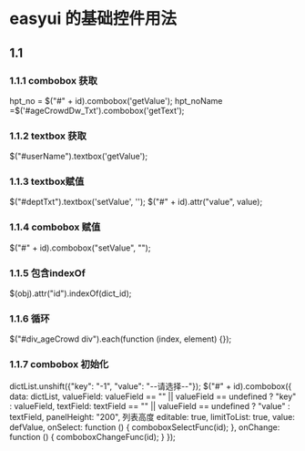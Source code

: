 # easyui 的基础控件用法

## 1.1
### 1.1.1 combobox 获取
hpt_no = $("#" + id).combobox('getValue');
hpt_noName =$('#ageCrowdDw_Txt').combobox('getText');
### 1.1.2 textbox  获取
$("#userName").textbox('getValue');

### 1.1.3 textbox赋值
$("#deptTxt").textbox('setValue', '');
$("#" + id).attr("value", value);

### 1.1.4 combobox 赋值
 $("#" + id).combobox("setValue", "");
 
### 1.1.5 包含indexOf
$(obj).attr("id").indexOf(dict_id);

### 1.1.6 循环
 $("#div_ageCrowd div").each(function (index, element) {});
 
### 1.1.7 combobox 初始化
 dictList.unshift({"key": "-1", "value": "--请选择--"});
    $("#" + id).combobox({
        data: dictList,
        valueField: valueField == "" || valueField == undefined ? "key" : valueField,
        textField: textField == "" || valueField == undefined ? "value" : textField,
        panelHeight: "200", 列表高度
        editable: true,
        limitToList: true,
        value: defValue,
        onSelect: function () {
            comboboxSelectFunc(id);
        },
        onChange: function () {
            comboboxChangeFunc(id);
        }
    });
